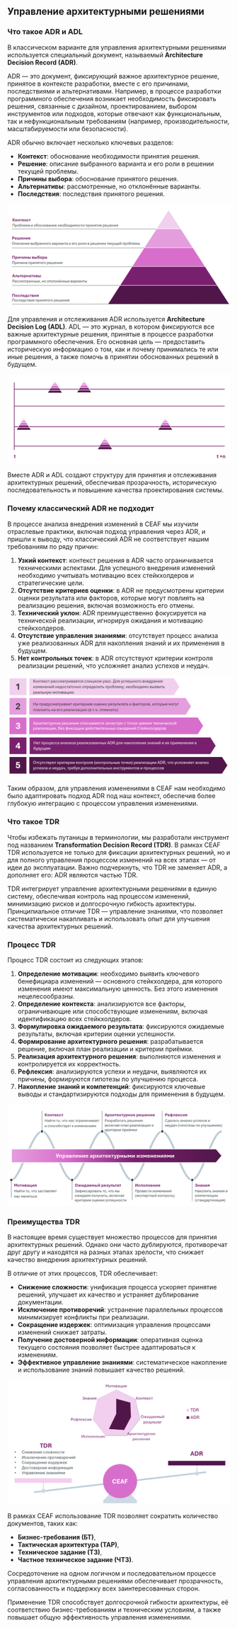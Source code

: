 ## Управление архитектурными решениями

### Что такое ADR и ADL

В классическом варианте для управления архитектурными решениями используется специальный документ, называемый **Architecture Decision Record (ADR)**.

ADR — это документ, фиксирующий важное архитектурное решение, принятое в контексте разработки, вместе с его причинами, последствиями и альтернативами. Например, в процессе разработки программного обеспечения возникает необходимость фиксировать решения, связанные с дизайном, проектированием, выбором инструментов или подходов, которые отвечают как функциональным, так и нефункциональным требованиям (например, производительности, масштабируемости или безопасности).

ADR обычно включает несколько ключевых разделов:

- **Контекст**: обоснование необходимости принятия решения.
- **Решение**: описание выбранного варианта и его роли в решении текущей проблемы.
- **Причины выбора**: обоснование принятого решения.
- **Альтернативы**: рассмотренные, но отклонённые варианты.
- **Последствия**: последствия принятого решения.

![alt text](img/image.png)

Для управления и отслеживания ADR используется **Architecture Decision Log (ADL)**. ADL — это журнал, в котором фиксируются все важные архитектурные решения, принятые в процессе разработки программного обеспечения. Его основная цель — предоставить историческую информацию о том, как и почему принимались те или иные решения, а также помочь в принятии обоснованных решений в будущем.

![alt text](img/image-1.png)

Вместе ADR и ADL создают структуру для принятия и отслеживания архитектурных решений, обеспечивая прозрачность, историческую последовательность и повышение качества проектирования системы.

### Почему классический ADR не подходит

В процессе анализа внедрения изменений в CEAF мы изучили отраслевые практики, включая подход управления через ADR, и пришли к выводу, что классический ADR не соответствует нашим требованиям по ряду причин:

1. **Узкий контекст**: контекст решения в ADR часто ограничивается техническими аспектами. Для успешного внедрения изменений необходимо учитывать мотивацию всех стейкхолдеров и стратегические цели.
2. **Отсутствие критериев оценки**: в ADR не предусмотрены критерии оценки результата или факторов, которые могут повлиять на реализацию решения, включая возможность его отмены.
3. **Технический уклон**: ADR преимущественно фокусируется на технической реализации, игнорируя ожидания и мотивацию стейкхолдеров.
4. **Отсутствие управления знаниями**: отсутствует процесс анализа уже реализованных ADR для накопления знаний и их применения в будущем.
5. **Нет контрольных точек**: в ADR отсутствуют критерии контроля реализации решений, что усложняет анализ успехов и неудач.

![alt text](img/image-2.png)

Таким образом, для управления изменениями в CEAF нам необходимо было адаптировать подход ADR под наш контекст, обеспечив более глубокую интеграцию с процессом управления изменениями.

### Что такое TDR

Чтобы избежать путаницы в терминологии, мы разработали инструмент под названием **Transformation Decision Record (TDR)**. В рамках CEAF TDR используется не только для фиксации архитектурных решений, но и для полного управления процессом изменений на всех этапах — от идеи до эксплуатации. Важно подчеркнуть, что TDR не заменяет ADR, а дополняет его: ADR являются частью TDR.

TDR интегрирует управление архитектурными решениями в единую систему, обеспечивая контроль над процессом изменений, минимизацию рисков и долгосрочную гибкость архитектуры. Принципиальное отличие TDR — управление знаниями, что позволяет систематически накапливать и использовать опыт для улучшения качества архитектурных решений.

### Процесс TDR

Процесс TDR состоит из следующих этапов:

1. **Определение мотивации**: необходимо выявить ключевого бенефициара изменений — основного стейкхолдера, для которого изменения имеют максимальную ценность. Без этого изменения нецелесообразны.
2. **Определение контекста**: анализируются все факторы, ограничивающие или способствующие изменениям, включая идентификацию всех стейкхолдеров.
3. **Формулировка ожидаемого результата**: фиксируются ожидаемые результаты, включая критерии оценки успешности.
4. **Формирование архитектурного решения**: разрабатывается решение, включая план реализации и критерии приёмки.
5. **Реализация архитектурного решения**: выполняются изменения и контролируется их корректность.
6. **Рефлексия**: анализируются успехи и неудачи, выявляются их причины, формируются гипотезы по улучшению процесса.
7. **Накопление знаний и компетенций**: фиксируются ключевые выводы и стандартизируются подходы для применения в будущем.

![alt text](img/image-3.png)

### Преимущества TDR

В настоящее время существует множество процессов для принятия архитектурных решений. Однако они часто дублируются, противоречат друг другу и находятся на разных этапах зрелости, что снижает качество внедрения архитектурных решений. 

В отличие от этих процессов, TDR обеспечивает:

- **Снижение сложности**: унификация процесса ускоряет принятие решений, улучшает их качество и устраняет дублирование документации.
- **Исключение противоречий**: устранение параллельных процессов минимизирует конфликты при реализации.
- **Сокращение издержек**: оптимизация управления процессами изменений снижает затраты.
- **Получение достоверной информации**: оперативная оценка текущего состояния позволяет быстрее адаптироваться к изменениям.
- **Эффективное управление знаниями**: систематическое накопление и использование знаний повышает качество решений.

![alt text](img/image-4.png)

В рамках CEAF использование TDR позволяет сократить количество документов, таких как:

- **Бизнес-требования (БТ)**,
- **Тактическая архитектура (ТАР)**,
- **Техническое задание (ТЗ)**,
- **Частное техническое задание (ЧТЗ)**.

Сосредоточение на одном логичном и последовательном процессе управления архитектурными решениями обеспечивает прозрачность, согласованность и поддержку всех заинтересованных сторон.

Применение TDR способствует долгосрочной гибкости архитектуры, её соответствию бизнес-требованиям и техническим условиям, а также повышает общую эффективность управления изменениями.

